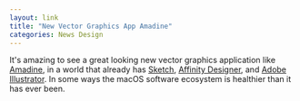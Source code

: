 ```yaml
---
layout: link
title: "New Vector Graphics App Amadine"
categories: News Design
---
```


It's amazing to see a great looking new vector graphics application like [Amadine](https://amadine.com/), in a world that already has [Sketch](https://www.sketch.com/), [Affinity Designer](https://affinity.serif.com/en-us/designer/), and [Adobe Illustrator](https://www.adobe.com/products/illustrator.html). In some ways the macOS software ecosystem is healthier than it has ever been.
